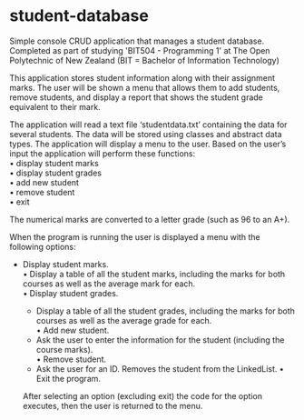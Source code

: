 # student-database
Simple console CRUD application that manages a student database. 
Completed as part of studying 'BIT504 - Programming 1' at The Open Polytechnic of New Zealand (BIT = Bachelor of Information Technology)

This application stores student information along with their 
assignment marks. The user will be shown a menu that allows them to add 
students, remove students, and display a report that shows the student grade 
equivalent to their mark.

The application will read a text file ‘studentdata.txt’ containing the data for several 
students. The data will be stored using classes and abstract data types.
The application will display a menu to the user. Based on the user’s input the 
application will perform these functions:<br>
  • display student marks<br>
  • display student grades<br>
  • add new student<br>
  • remove student<br>
  • exit<br>

The numerical marks are converted to a letter grade (such as 96 to 
an A+).

When the program is running the user is displayed a menu with the following options:<br>
- Display student marks.<br>
• Display a table of all the student marks, including the marks for both courses as well as the average mark for each.<br>
• Display student grades.<br>
  - Display a table of all the student grades, including the marks for 
    both courses as well as the average grade for each.<br>
• Add new student.<br>
  - Ask the user to enter the information for the student (including the 
    course marks).<br>
• Remove student.<br>
  - Ask the user for an ID. Removes the student from the LinkedList.
• Exit the program.<br>
  
  After selecting an option (excluding exit) the code for the option 
  executes, then the user is returned to the menu.
